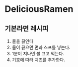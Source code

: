 # DeliciousRamen
## 기본라면 레시피
1. 물을 끓인다
1. 물이 끓으면 면과 스프를 넣는다.
1. 1분이 지나면 불 끄고 먹는다. 
1. 기호에 따라 치즈를 추가한다. 
